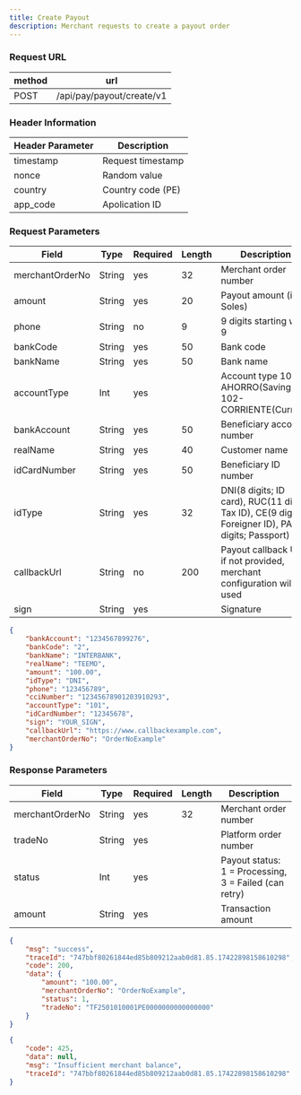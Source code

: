 ```yaml
---
title: Create Payout
description: Merchant requests to create a payout order
---
```


### Request URL

| method | url                       |
| ------ | ------------------------- |
| POST   | /api/pay/payout/create/v1 |

### Header Information

| Header Parameter | Description       |
| ---------------- |-------------------|
| timestamp        | Request timestamp |
| nonce            | Random value      |
| country          | Country code (PE) |
| app_code         | Apolication ID    |

### Request Parameters

| Field           | Type   | Required | Length | Description                                                                                        |
| --------------- | ------ | -------- | ------ | -------------------------------------------------------------------------------------------------- |
| merchantOrderNo | String | yes      | 32     | Merchant order number                                                                              |
| amount          | String | yes      | 20     | Payout amount (in Soles)                                                                           |
| phone           | String | no       | 9      | 9 digits starting with 9                                                                           |
| bankCode        | String | yes      | 50     | Bank code                                                                                          |
| bankName        | String | yes      | 50     | Bank name                                                                                          |
| accountType     | Int    | yes      |        | Account type 101-AHORRO(Savings) 102-CORRIENTE(Current)                                            |
| bankAccount     | String | yes      | 50     | Beneficiary account number                                                                         |
| realName        | String | yes      | 40     | Customer name                                                                                      |
| idCardNumber    | String | yes      | 50     | Beneficiary ID number                                                                              |
| idType          | String | yes      | 32     | DNI(8 digits; ID card), RUC(11 digits; Tax ID), CE(9 digits; Foreigner ID), PA(9 digits; Passport) |
| callbackUrl     | String | no       | 200    | Payout callback URL, if not provided, merchant configuration will be used                          |
| sign            | String | yes      |        | Signature                                                                                          |



```json 
{
    "bankAccount": "1234567899276",
    "bankCode": "2",
    "bankName": "INTERBANK",
    "realName": "TEEMO",
    "amount": "100.00",
    "idType": "DNI",
    "phone": "123456789",
    "cciNumber": "12345678901203910293",
    "accountType": "101",
    "idCardNumber": "12345678",
    "sign": "YOUR_SIGN",
    "callbackUrl": "https://www.callbackexample.com",
    "merchantOrderNo": "OrderNoExample"
}
```

### Response Parameters


| Field           | Type   | Required | Length | Description                                           |
| --------------- | ------ | -------- | ------ | ----------------------------------------------------- |
| merchantOrderNo | String | yes      | 32     | Merchant order number                                 |
| tradeNo         | String | yes      |        | Platform order number                                 |
| status          | Int    | yes      |        | Payout status: 1 = Processing, 3 = Failed (can retry) |
| amount          | String | yes      |        | Transaction amount                                    |


```json title=SUCCESS
{
    "msg": "success",
    "traceId": "747bbf80261844ed85b809212aab0d81.85.17422898158610298",
    "code": 200,
    "data": {
        "amount": "100.00",
        "merchantOrderNo": "OrderNoExample",
        "status": 1,
        "tradeNo": "TF2501010001PE0000000000000000"
    }
}
```
```json title=FAIL
{
    "code": 425,
    "data": null,
    "msg": "Insufficient merchant balance",
    "traceId": "747bbf80261844ed85b809212aab0d81.85.17422898158610298"
}
```